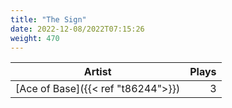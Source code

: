 ```yaml
---
title: "The Sign"
date: 2022-12-08/2022T07:15:26
weight: 470
---
```




 Artist | Plays 
----- | -----:
[Ace of Base]({{< ref "t86244">}}) | 3
